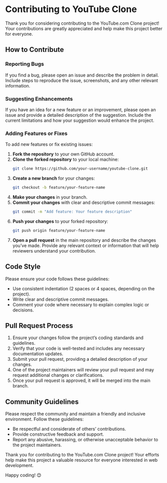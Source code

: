# Contributing to YouTube Clone

Thank you for considering contributing to the YouTube.com Clone project! Your contributions are greatly appreciated and help make this project better for everyone.

## How to Contribute

### Reporting Bugs
If you find a bug, please open an issue and describe the problem in detail. Include steps to reproduce the issue, screenshots, and any other relevant information.

### Suggesting Enhancements
If you have an idea for a new feature or an improvement, please open an issue and provide a detailed description of the suggestion. Include the current limitations and how your suggestion would enhance the project.

### Adding Features or Fixes
To add new features or fix existing issues:
1. **Fork the repository** to your own GitHub account.
2. **Clone the forked repository** to your local machine:
    ```sh
    git clone https://github.com/your-username/youtube-clone.git
    ```
3. **Create a new branch** for your changes:
    ```sh
    git checkout -b feature/your-feature-name
    ```
4. **Make your changes** in your branch.
5. **Commit your changes** with clear and descriptive commit messages:
    ```sh
    git commit -m "Add feature: Your feature description"
    ```
6. **Push your changes** to your forked repository:
    ```sh
    git push origin feature/your-feature-name
    ```
7. **Open a pull request** in the main repository and describe the changes you’ve made. Provide any relevant context or information that will help reviewers understand your contribution.

## Code Style
Please ensure your code follows these guidelines:
- Use consistent indentation (2 spaces or 4 spaces, depending on the project).
- Write clear and descriptive commit messages.
- Comment your code where necessary to explain complex logic or decisions.

## Pull Request Process
1. Ensure your changes follow the project’s coding standards and guidelines.
2. Verify that your code is well-tested and includes any necessary documentation updates.
3. Submit your pull request, providing a detailed description of your changes.
4. One of the project maintainers will review your pull request and may request additional changes or clarifications.
5. Once your pull request is approved, it will be merged into the main branch.

## Community Guidelines
Please respect the community and maintain a friendly and inclusive environment. Follow these guidelines:
- Be respectful and considerate of others’ contributions.
- Provide constructive feedback and support.
- Report any abusive, harassing, or otherwise unacceptable behavior to the project maintainers.

Thank you for contributing to the YouTube.com Clone project! Your efforts help make this project a valuable resource for everyone interested in web development.

Happy coding! 😊
